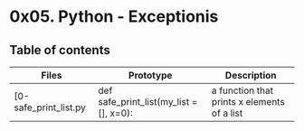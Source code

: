 
# 0x05. Python - Exceptionis

## Table of contents 
Files | Prototype | Description 
----- | --------- | -----------
[0-safe_print_list.py | def safe_print_list(my_list =[], x=0): | a function that prints x elements of a list
